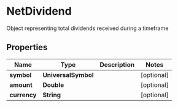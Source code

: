 

# NetDividend

Object representing total dividends received during a timeframe

## Properties

| Name | Type | Description | Notes |
|------------ | ------------- | ------------- | -------------|
|**symbol** | **UniversalSymbol** |  |  [optional] |
|**amount** | **Double** |  |  [optional] |
|**currency** | **String** |  |  [optional] |



